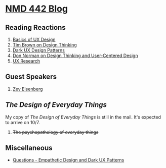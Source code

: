 # [NMD 442 Blog](https://kiontupper.github.io/NMD-442-blog)

## Reading Reactions

 1. [Basics of UX Design](https://kiontupper.github.io/NMD-442-blog/reading1)
 2. [Tim Brown on Design Thinking](https://kiontupper.github.io/NMD-442-blog/reading2)
 3. [Dark UX Design Patterns](https://kiontupper.github.io/NMD-442-blog/reading3)
 4. [Don Norman on Design Thinking and User-Centered Design](https://kiontupper.github.io/NMD-442-blog/reading4)
 5. [UX Research](https://kiontupper.github.io/MND-442-blog/reading5)

## Guest Speakers

 1. [Zev Eisenberg](https://kiontupper.github.io/NMD-442-blog/speaker2)

## _The Design of Everyday Things_

My copy of _The Design of Everyday Things_ is still in the mail. It's expected to arrive on 10/7.

<!-- 1. [The psychopathology of everyday things](https://kiontupper.github.io/NMD-442-blog/chapter1) -->
 1. <strike>The psychopathology of everyday things</strike>

## Miscellaneous

 - [Questions - Empathetic Design and Dark UX Patterns](https://kiontupper.github.io/NMD-442-blog/questions1)
